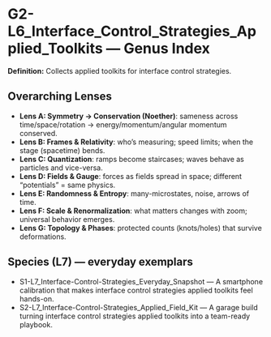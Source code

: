 # G2-L6_Interface_Control_Strategies_Applied_Toolkits — Genus Index
**Definition:** Collects applied toolkits for interface control strategies.

## Overarching Lenses

- **Lens A: Symmetry -> Conservation (Noether)**: sameness across time/space/rotation → energy/momentum/angular momentum conserved.
- **Lens B: Frames & Relativity**: who’s measuring; speed limits; when the stage (spacetime) bends.
- **Lens C: Quantization**: ramps become staircases; waves behave as particles and vice-versa.
- **Lens D: Fields & Gauge**: forces as fields spread in space; different “potentials” = same physics.
- **Lens E: Randomness & Entropy**: many-microstates, noise, arrows of time.
- **Lens F: Scale & Renormalization**: what matters changes with zoom; universal behavior emerges.
- **Lens G: Topology & Phases**: protected counts (knots/holes) that survive deformations.

## Species (L7) — everyday exemplars
- S1-L7_Interface-Control-Strategies_Everyday_Snapshot — A smartphone calibration that makes interface control strategies applied toolkits feel hands-on.
- S2-L7_Interface-Control-Strategies_Applied_Field_Kit — A garage build turning interface control strategies applied toolkits into a team-ready playbook.
